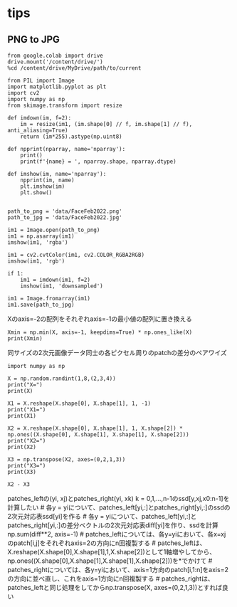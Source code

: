 # tips

## PNG to JPG
```
from google.colab import drive 
drive.mount('/content/drive/')
%cd /content/drive/MyDrive/path/to/current

from PIL import Image
import matplotlib.pyplot as plt 
import cv2 
import numpy as np 
from skimage.transform import resize 

def imdown(im, f=2):
    im = resize(im1, (im.shape[0] // f, im.shape[1] // f), anti_aliasing=True)
    return (im*255).astype(np.uint8)

def npprint(nparray, name='nparray'):
    print()
    print(f'{name} = ', nparray.shape, nparray.dtype) 

def imshow(im, name='nparray'):
    npprint(im, name) 
    plt.imshow(im) 
    plt.show()


path_to_png = 'data/FaceFeb2022.png' 
path_to_jpg = 'data/FaceFeb2022.jpg' 

im1 = Image.open(path_to_png) 
im1 = np.asarray(im1)
imshow(im1, 'rgba') 

im1 = cv2.cvtColor(im1, cv2.COLOR_RGBA2RGB)
imshow(im1, 'rgb')

if 1:
    im1 = imdown(im1, f=2) 
    imshow(im1, 'downsampled') 

im1 = Image.fromarray(im1) 
im1.save(path_to_jpg)
```


Xのaxis=-2の配列をそれぞれaxis=-1の最小値の配列に置き換える
```
Xmin = np.min(X, axis=-1, keepdims=True) * np.ones_like(X)
print(Xmin)
```

同サイズの2次元画像データ同士の各ピクセル周りのpatchの差分のペアワイズ
```
import numpy as np 

X = np.random.randint(1,8,(2,3,4))
print("X=")
print(X) 

X1 = X.reshape(X.shape[0], X.shape[1], 1, -1)
print("X1=")
print(X1)

X2 = X.reshape(X.shape[0], X.shape[1], 1, X.shape[2]) * np.ones((X.shape[0], X.shape[1], X.shape[1], X.shape[2]))
print("X2=")
print(X2)

X3 = np.transpose(X2, axes=(0,2,1,3))
print("X3=")
print(X3)

X2 - X3
```
patches_leftの(yi, xj)とpatches_right(yi, xk) k = 0,1,...,n-1のssd[y,xj,x0:n-1]を計算したい
    # 各y = yiについて、patches_left[yi,:]とpatches_right[yi,:]のssdの2次元対応表ssd[yi]を作る
    # 各y = yiについて、patches_left[yi,:]とpatches_right[yi,:]の差分ベクトルの2次元対応表diff[yi]を作り、ssdを計算 np.sum(diff**2, axis=-1)
    # patches_leftについては、各y=yiにおいて、各x=xjのpatch[i,j]をそれぞれaxis=2の方向にn回複製する
    # patches_leftは、X.reshape(X.shape[0],X.shape[1],1,X.shape[2])として1軸増やしてから、np.ones((X.shape[0],X.shape[1],X.shape[1],X.shape[2]))を*でかけて
    # patches_rightについては、各y=yiにおいて、axis=1方向のpatch[i,1:n]をaxis=2の方向に並べ直し、これをaxis=1方向にn回複製する
    # patches_rightは、patches_leftと同じ処理をしてからnp.transpose(X, axes=(0,2,1,3))とすれば良い
